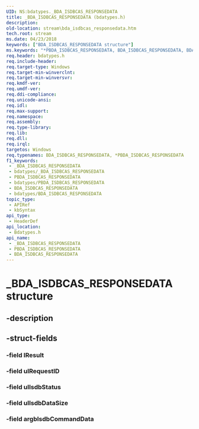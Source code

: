 ```yaml
---
UID: NS:bdatypes._BDA_ISDBCAS_RESPONSEDATA
title: _BDA_ISDBCAS_RESPONSEDATA (bdatypes.h)
description: 
old-location: stream\bda_isdbcas_responsedata.htm
tech.root: stream
ms.date: 04/23/2018
keywords: ["BDA_ISDBCAS_RESPONSEDATA structure"]
ms.keywords: "*PBDA_ISDBCAS_RESPONSEDATA, BDA_ISDBCAS_RESPONSEDATA, BDA_ISDBCAS_RESPONSEDATA structure [Streaming Media Devices], PBDA_ISDBCAS_RESPONSEDATA, PBDA_ISDBCAS_RESPONSEDATA structure pointer [Streaming Media Devices], _BDA_ISDBCAS_RESPONSEDATA, bdatypes/BDA_ISDBCAS_RESPONSEDATA, bdatypes/PBDA_ISDBCAS_RESPONSEDATA, stream.bda_isdbcas_responsedata"
req.header: bdatypes.h
req.include-header: 
req.target-type: Windows
req.target-min-winverclnt: 
req.target-min-winversvr: 
req.kmdf-ver: 
req.umdf-ver: 
req.ddi-compliance: 
req.unicode-ansi: 
req.idl: 
req.max-support: 
req.namespace: 
req.assembly: 
req.type-library: 
req.lib: 
req.dll: 
req.irql: 
targetos: Windows
req.typenames: BDA_ISDBCAS_RESPONSEDATA, *PBDA_ISDBCAS_RESPONSEDATA
f1_keywords:
 - _BDA_ISDBCAS_RESPONSEDATA
 - bdatypes/_BDA_ISDBCAS_RESPONSEDATA
 - PBDA_ISDBCAS_RESPONSEDATA
 - bdatypes/PBDA_ISDBCAS_RESPONSEDATA
 - BDA_ISDBCAS_RESPONSEDATA
 - bdatypes/BDA_ISDBCAS_RESPONSEDATA
topic_type:
 - APIRef
 - kbSyntax
api_type:
 - HeaderDef
api_location:
 - Bdatypes.h
api_name:
 - _BDA_ISDBCAS_RESPONSEDATA
 - PBDA_ISDBCAS_RESPONSEDATA
 - BDA_ISDBCAS_RESPONSEDATA
---
```


# _BDA_ISDBCAS_RESPONSEDATA structure


## -description

## -struct-fields

### -field lResult

### -field ulRequestID

### -field ulIsdbStatus

### -field ulIsdbDataSize

### -field argbIsdbCommandData

